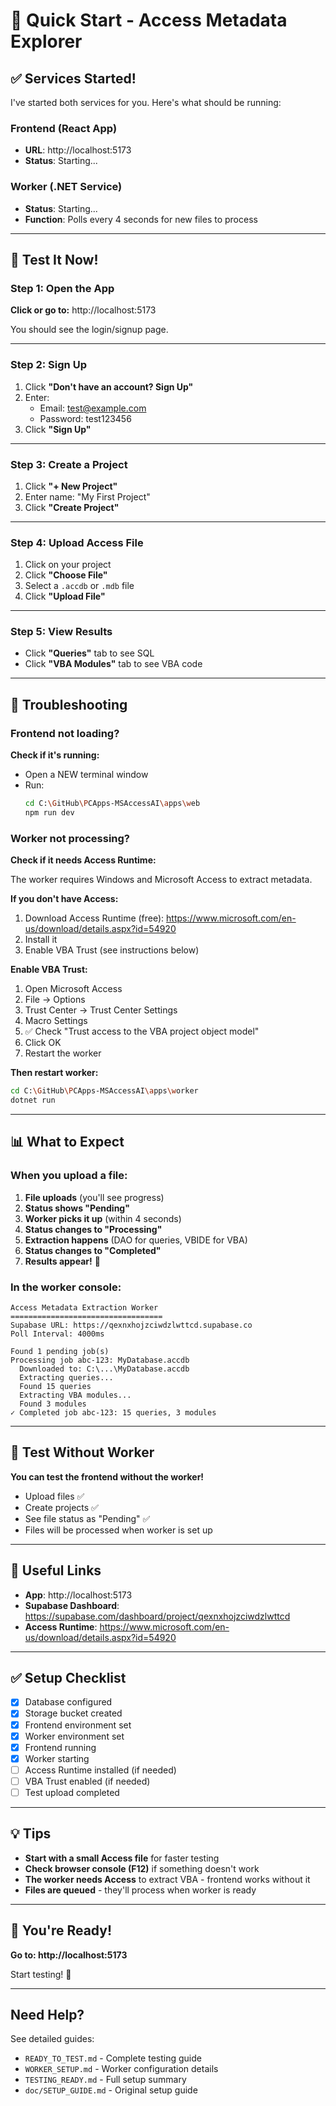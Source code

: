 # 🚀 Quick Start - Access Metadata Explorer

## ✅ Services Started!

I've started both services for you. Here's what should be running:

### Frontend (React App)
- **URL**: http://localhost:5173
- **Status**: Starting...

### Worker (.NET Service)  
- **Status**: Starting...
- **Function**: Polls every 4 seconds for new files to process

---

## 🧪 Test It Now!

### Step 1: Open the App
**Click or go to:** http://localhost:5173

You should see the login/signup page.

---

### Step 2: Sign Up
1. Click **"Don't have an account? Sign Up"**
2. Enter:
   - Email: test@example.com
   - Password: test123456
3. Click **"Sign Up"**

---

### Step 3: Create a Project
1. Click **"+ New Project"**
2. Enter name: "My First Project"
3. Click **"Create Project"**

---

### Step 4: Upload Access File
1. Click on your project
2. Click **"Choose File"**
3. Select a `.accdb` or `.mdb` file
4. Click **"Upload File"**

---

### Step 5: View Results
- Click **"Queries"** tab to see SQL
- Click **"VBA Modules"** tab to see VBA code

---

## 🐛 Troubleshooting

### Frontend not loading?

**Check if it's running:**
- Open a NEW terminal window
- Run: 
  ```bash
  cd C:\GitHub\PCApps-MSAccessAI\apps\web
  npm run dev
  ```

### Worker not processing?

**Check if it needs Access Runtime:**

The worker requires Windows and Microsoft Access to extract metadata.

**If you don't have Access:**
1. Download Access Runtime (free): https://www.microsoft.com/en-us/download/details.aspx?id=54920
2. Install it
3. Enable VBA Trust (see instructions below)

**Enable VBA Trust:**
1. Open Microsoft Access
2. File → Options
3. Trust Center → Trust Center Settings
4. Macro Settings
5. ✅ Check "Trust access to the VBA project object model"
6. Click OK
7. Restart the worker

**Then restart worker:**
```bash
cd C:\GitHub\PCApps-MSAccessAI\apps\worker
dotnet run
```

---

## 📊 What to Expect

### When you upload a file:

1. **File uploads** (you'll see progress)
2. **Status shows "Pending"**
3. **Worker picks it up** (within 4 seconds)
4. **Status changes to "Processing"**
5. **Extraction happens** (DAO for queries, VBIDE for VBA)
6. **Status changes to "Completed"**
7. **Results appear!** 🎉

### In the worker console:
```
Access Metadata Extraction Worker
==================================
Supabase URL: https://qexnxhojzciwdzlwttcd.supabase.co
Poll Interval: 4000ms

Found 1 pending job(s)
Processing job abc-123: MyDatabase.accdb
  Downloaded to: C:\...\MyDatabase.accdb
  Extracting queries...
  Found 15 queries
  Extracting VBA modules...
  Found 3 modules
✓ Completed job abc-123: 15 queries, 3 modules
```

---

## 🎯 Test Without Worker

**You can test the frontend without the worker!**

- Upload files ✅
- Create projects ✅
- See file status as "Pending" ✅
- Files will be processed when worker is set up

---

## 🔗 Useful Links

- **App**: http://localhost:5173
- **Supabase Dashboard**: https://supabase.com/dashboard/project/qexnxhojzciwdzlwttcd
- **Access Runtime**: https://www.microsoft.com/en-us/download/details.aspx?id=54920

---

## ✅ Setup Checklist

- [x] Database configured
- [x] Storage bucket created  
- [x] Frontend environment set
- [x] Worker environment set
- [x] Frontend running
- [x] Worker starting
- [ ] Access Runtime installed (if needed)
- [ ] VBA Trust enabled (if needed)
- [ ] Test upload completed

---

## 💡 Tips

- **Start with a small Access file** for faster testing
- **Check browser console (F12)** if something doesn't work
- **The worker needs Access** to extract VBA - frontend works without it
- **Files are queued** - they'll process when worker is ready

---

## 🎊 You're Ready!

**Go to: http://localhost:5173**

Start testing! 🚀

---

## Need Help?

See detailed guides:
- `READY_TO_TEST.md` - Complete testing guide
- `WORKER_SETUP.md` - Worker configuration details
- `TESTING_READY.md` - Full setup summary
- `doc/SETUP_GUIDE.md` - Original setup guide

